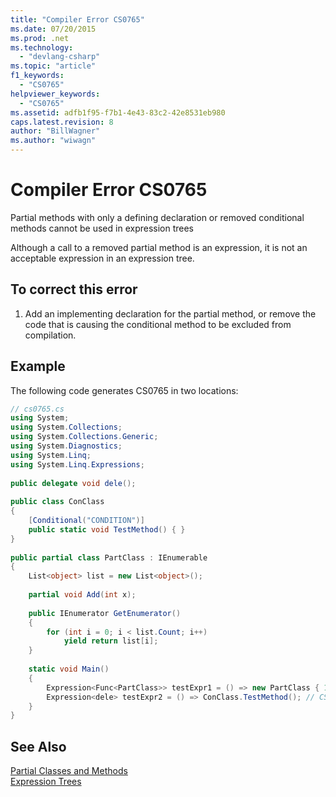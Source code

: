 ```yaml
---
title: "Compiler Error CS0765"
ms.date: 07/20/2015
ms.prod: .net
ms.technology: 
  - "devlang-csharp"
ms.topic: "article"
f1_keywords: 
  - "CS0765"
helpviewer_keywords: 
  - "CS0765"
ms.assetid: adfb1f95-f7b1-4e43-83c2-42e8531eb980
caps.latest.revision: 8
author: "BillWagner"
ms.author: "wiwagn"
---
```

# Compiler Error CS0765
Partial methods with only a defining declaration or removed conditional methods cannot be used in expression trees  
  
 Although a call to a removed partial method is an expression, it is not an acceptable expression in an expression tree.  
  
## To correct this error  
  
1.  Add an implementing declaration for the partial method, or remove the code that is causing the conditional method to be excluded from compilation.  
  
## Example  
 The following code generates CS0765 in two locations:  
  
```csharp  
// cs0765.cs  
using System;  
using System.Collections;  
using System.Collections.Generic;  
using System.Diagnostics;  
using System.Linq;  
using System.Linq.Expressions;  
  
public delegate void dele();  
  
public class ConClass  
{  
    [Conditional("CONDITION")]  
    public static void TestMethod() { }  
}  
  
public partial class PartClass : IEnumerable  
{  
    List<object> list = new List<object>();  
  
    partial void Add(int x);  
  
    public IEnumerator GetEnumerator()  
    {  
        for (int i = 0; i < list.Count; i++)  
            yield return list[i];  
    }  
  
    static void Main()  
    {  
        Expression<Func<PartClass>> testExpr1 = () => new PartClass { 1, 2 }; // CS0765  
        Expression<dele> testExpr2 = () => ConClass.TestMethod(); // CS0765  
    }  
}  
```  
  
## See Also  
 [Partial Classes and Methods](../../csharp/programming-guide/classes-and-structs/partial-classes-and-methods.md)  
 [Expression Trees](http://msdn.microsoft.com/library/fb1d3ed8-d5b0-4211-a71f-dd271529294b)

